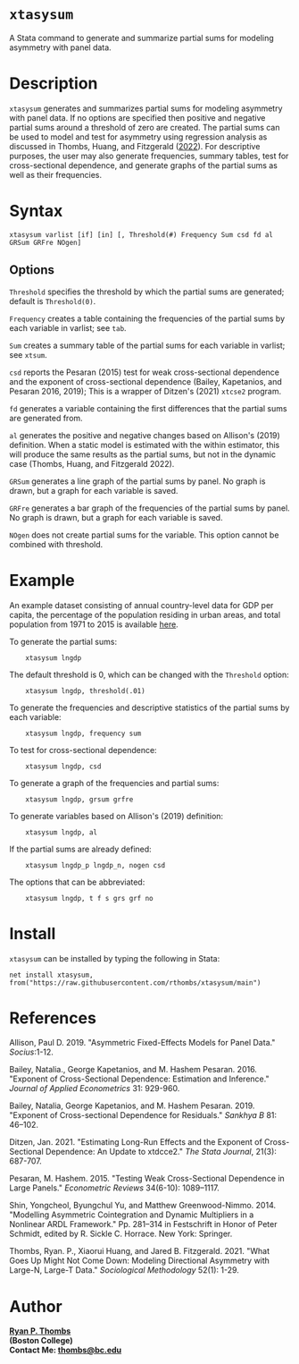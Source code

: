 # `xtasysum`
A Stata command to generate and summarize partial sums for modeling asymmetry with panel data.

# Description 
`xtasysum` generates and summarizes partial sums for modeling asymmetry with panel data. If no options are specified then positive and negative partial sums around a threshold of zero are created. The partial sums can be used to model and test for asymmetry using regression analysis as discussed in Thombs, Huang, and Fitzgerald ([2022](https://journals.sagepub.com/doi/full/10.1177/00811750211046307?casa_token=C_JdtpUuVa4AAAAA%3AorO41QdizSvK3JvxrFtVp9zCTWFZejtNLNvH-muj7dHa7ewiwR9Uk_rub2JCc-yNdLWP3BOExWkz1A)). For descriptive purposes, the user may also generate frequencies, summary tables, test for cross-sectional dependence, and generate graphs of the partial sums as well as their frequencies.

# Syntax
    xtasysum varlist [if] [in] [, Threshold(#) Frequency Sum csd fd al GRSum GRFre NOgen]

## Options

`Threshold` specifies the threshold by which the partial sums are generated; default is `Threshold(0)`.

`Frequency` creates a table containing the frequencies of the partial sums by each variable in varlist; see `tab`.

`Sum` creates a summary table of the partial sums for each variable in varlist; see `xtsum`.

`csd` reports the Pesaran (2015) test for weak cross-sectional dependence and the exponent of cross-sectional dependence (Bailey, Kapetanios, and Pesaran 2016, 2019); This is a wrapper of Ditzen's (2021) `xtcse2` program.

`fd` generates a variable containing the first differences that the partial sums are generated from.

`al` generates the positive and negative changes based on Allison's (2019) definition. When a static model is estimated with the within estimator, this will
    produce the same results as the partial sums, but not in the dynamic case (Thombs, Huang, and Fitzgerald 2022).

`GRSum` generates a line graph of the partial sums by panel. No graph is drawn, but a graph for each variable is saved.

`GRFre` generates a bar graph of the frequencies of the partial sums by panel. No graph is drawn, but a graph for each variable is saved.

`NOgen` does not create partial sums for the variable. This option cannot be combined with threshold.

 # Example 
    
An example dataset consisting of annual country-level data for GDP per capita, the percentage of the population residing in urban areas, and total population from 1971 to 2015 is available [here](https://github.com/rthombs/eiwb/blob/main/example.dta).

To generate the partial sums:

        xtasysum lngdp

The default threshold is 0, which can be changed with the `Threshold` option:

        xtasysum lngdp, threshold(.01)

To generate the frequencies and descriptive statistics of the partial sums by each variable:

        xtasysum lngdp, frequency sum

To test for cross-sectional dependence:

        xtasysum lngdp, csd

To generate a graph of the frequencies and partial sums:

        xtasysum lngdp, grsum grfre

To generate variables based on Allison's (2019) definition:

        xtasysum lngdp, al

If the partial sums are already defined:

        xtasysum lngdp_p lngdp_n, nogen csd

The options that can be abbreviated:

        xtasysum lngdp, t f s grs grf no


# Install 

`xtasysum` can be installed by typing the following in Stata:

    net install xtasysum, from("https://raw.githubusercontent.com/rthombs/xtasysum/main")
    
# References 

Allison, Paul D. 2019. "Asymmetric Fixed-Effects Models for Panel Data." *Socius*:1-12. 

Bailey, Natalia., George Kapetanios, and M. Hashem Pesaran. 2016. "Exponent of Cross-Sectional Dependence: Estimation and Inference." *Journal of Applied Econometrics* 31: 929-960.

Bailey, Natalia, George Kapetanios, and M. Hashem Pesaran. 2019. "Exponent of Cross-sectional Dependence for Residuals." *Sankhya B* 81: 46–102. 

Ditzen, Jan. 2021. "Estimating Long-Run Effects and the Exponent of Cross-Sectional Dependence: An Update to xtdcce2." *The Stata Journal*, 21(3): 687-707.

Pesaran, M. Hashem. 2015. "Testing Weak Cross-Sectional Dependence in Large Panels." *Econometric Reviews* 34(6-10): 1089–1117.

Shin, Yongcheol, Byungchul Yu, and Matthew Greenwood-Nimmo. 2014. "Modelling Asymmetric Cointegration and Dynamic Multipliers in a Nonlinear ARDL Framework." Pp. 281–314 in Festschrift in Honor of Peter Schmidt, edited by R. Sickle C. Horrace. New York: Springer.

Thombs, Ryan. P., Xiaorui Huang, and Jared B. Fitzgerald. 2021. "What Goes Up Might Not Come Down: Modeling Directional Asymmetry with Large-N, Large-T Data." *Sociological Methodology* 52(1): 1-29. 


# Author

[**Ryan P. Thombs**](ryanthombs.com)  
**(Boston College)**  
**Contact Me: [thombs@bc.edu](mailto:thombs@bc.edu)**
